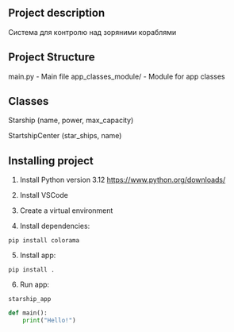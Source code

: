 ## Project description

Система для контролю над зоряними кораблями

## Project Structure

main.py - Main file
app_classes_module/ - Module for app classes

## Classes

Starship (name, power, max_capacity)

StartshipCenter (star_ships, name)


## Installing project

1) Install Python version 3.12 https://www.python.org/downloads/

2) Install VSCode 

3) Create a virtual environment

4) Install dependencies:

`pip install colorama`

5) Install app:

`pip install .`

6) Run app:

`starship_app`


```python
def main():
    print("Hello!")
```
